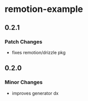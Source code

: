 # remotion-example

## 0.2.1

### Patch Changes

- fixes remotion/drizzle pkg

## 0.2.0

### Minor Changes

- improves generator dx
